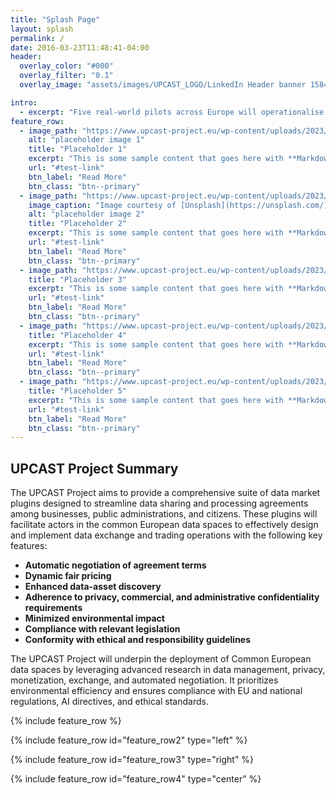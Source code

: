 ```yaml
---
title: "Splash Page"
layout: splash
permalink: /
date: 2016-03-23T11:48:41-04:00
header:
  overlay_color: "#000"
  overlay_filter: "0.1"
  overlay_image: "assets/images/UPCAST_LOGO/LinkedIn Header banner 1584x396.png"

intro: 
  - excerpt: "Five real-world pilots across Europe will operationalise a set of working platform plugins for data sharing, monetisation and trading, deployable across a variety of different data marketplaces and platforms, ensuring digital autonomy of data providers, brokers, users and data subjects, and enabling interoperability within European data spaces. UPCAST Project aims at engaging SMEs, administrations and citizens by providing a transferability framework, best practices and training to endow users in order to deploy the new technologies and maximise impact of the project."
feature_row:
  - image_path: "https://www.upcast-project.eu/wp-content/uploads/2023/04/PILOT-1-1.png"
    alt: "placeholder image 1"
    title: "Placeholder 1"
    excerpt: "This is some sample content that goes here with **Markdown** formatting."
    url: "#test-link"
    btn_label: "Read More"
    btn_class: "btn--primary"
  - image_path: "https://www.upcast-project.eu/wp-content/uploads/2023/02/PILOT-2.png"
    image_caption: "Image courtesy of [Unsplash](https://unsplash.com/)"
    alt: "placeholder image 2"
    title: "Placeholder 2"
    excerpt: "This is some sample content that goes here with **Markdown** formatting."
    url: "#test-link"
    btn_label: "Read More"
    btn_class: "btn--primary"
  - image_path: "https://www.upcast-project.eu/wp-content/uploads/2023/02/PILOT-3.png"
    title: "Placeholder 3"
    excerpt: "This is some sample content that goes here with **Markdown** formatting."
    url: "#test-link"
    btn_label: "Read More"
    btn_class: "btn--primary"
  - image_path: "https://www.upcast-project.eu/wp-content/uploads/2023/02/PILOT-4.png"
    title: "Placeholder 4"
    excerpt: "This is some sample content that goes here with **Markdown** formatting."
    url: "#test-link"
    btn_label: "Read More"
    btn_class: "btn--primary"
  - image_path: "https://www.upcast-project.eu/wp-content/uploads/2023/11/PILOT-5.png"
    title: "Placeholder 5"
    excerpt: "This is some sample content that goes here with **Markdown** formatting."
    url: "#test-link"
    btn_label: "Read More"
    btn_class: "btn--primary"
---
```


<div class="full-width-section">
  <h2>UPCAST Project Summary</h2>
  <p>The UPCAST Project aims to provide a comprehensive suite of data market plugins designed to streamline data sharing and processing agreements among businesses, public administrations, and citizens. These plugins will facilitate actors in the common European data spaces to effectively design and implement data exchange and trading operations with the following key features:</p>
  <ul>
    <li><strong>Automatic negotiation of agreement terms</strong></li>
    <li><strong>Dynamic fair pricing</strong></li>
    <li><strong>Enhanced data-asset discovery</strong></li>
    <li><strong>Adherence to privacy, commercial, and administrative confidentiality requirements</strong></li>
    <li><strong>Minimized environmental impact</strong></li>
    <li><strong>Compliance with relevant legislation</strong></li>
    <li><strong>Conformity with ethical and responsibility guidelines</strong></li>
  </ul>
  <p>The UPCAST Project will underpin the deployment of Common European data spaces by leveraging advanced research in data management, privacy, monetization, exchange, and automated negotiation. It prioritizes environmental efficiency and ensures compliance with EU and national regulations, AI directives, and ethical standards.</p>
</div>


{% include feature_row %}

{% include feature_row id="feature_row2" type="left" %}

{% include feature_row id="feature_row3" type="right" %}

{% include feature_row id="feature_row4" type="center" %}
